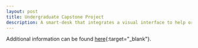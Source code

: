 ```yaml
---
layout: post
title: Undergraduate Capstone Project
description: A smart-desk that integrates a visual interface to help organize workspace.
---
```


Additional information can be found [here](https://github.com/trarocha/bluefoot){:target="_blank"}.